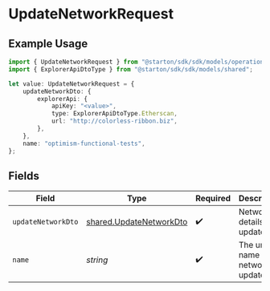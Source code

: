 # UpdateNetworkRequest

## Example Usage

```typescript
import { UpdateNetworkRequest } from "@starton/sdk/sdk/models/operations";
import { ExplorerApiDtoType } from "@starton/sdk/sdk/models/shared";

let value: UpdateNetworkRequest = {
    updateNetworkDto: {
        explorerApi: {
            apiKey: "<value>",
            type: ExplorerApiDtoType.Etherscan,
            url: "http://colorless-ribbon.biz",
        },
    },
    name: "optimism-functional-tests",
};
```

## Fields

| Field                                                                     | Type                                                                      | Required                                                                  | Description                                                               | Example                                                                   |
| ------------------------------------------------------------------------- | ------------------------------------------------------------------------- | ------------------------------------------------------------------------- | ------------------------------------------------------------------------- | ------------------------------------------------------------------------- |
| `updateNetworkDto`                                                        | [shared.UpdateNetworkDto](../../../sdk/models/shared/updatenetworkdto.md) | :heavy_check_mark:                                                        | Network details to update                                                 |                                                                           |
| `name`                                                                    | *string*                                                                  | :heavy_check_mark:                                                        | The unique name of the network to update                                  | optimism-functional-tests                                                 |